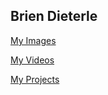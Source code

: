 ## Brien Dieterle

[My Images](https://www.flickr.com/photos/briend/)

[My Videos](https://www.youtube.com/user/briendieterle)

[My Projects](https://github.com/briend)
